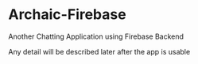 # Archaic-Firebase
Another Chatting Application using Firebase Backend

Any detail will be described later after the app is usable
